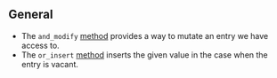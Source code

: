 ## General

- The `and_modify` [method](https://doc.rust-lang.org/std/collections/hash_map/enum.Entry.html#method.and_modify) provides a way to mutate an entry we have access to.
- The `or_insert` [method](https://doc.rust-lang.org/std/collections/hash_map/enum.Entry.html#method.or_insert) inserts the given value in the case when the entry is vacant.
